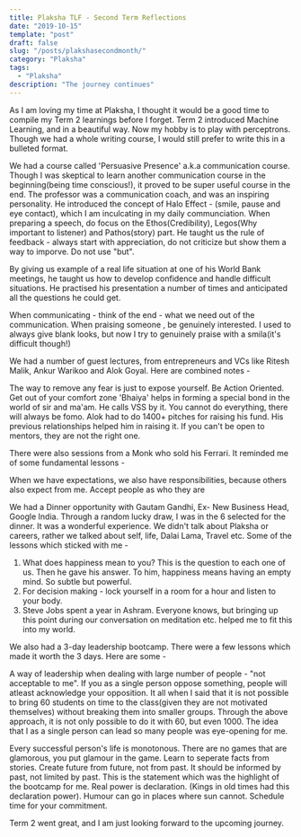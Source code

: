 ```yaml
---
title: Plaksha TLF - Second Term Reflections
date: "2019-10-15"
template: "post"
draft: false
slug: "/posts/plakshasecondmonth/"
category: "Plaksha"
tags:
  - "Plaksha"
description: "The journey continues"
---
```


As I am loving my time at Plaksha, I thought it would be a good time to compile my Term 2 learnings before I forget. Term 2 introduced Machine Learning, and in a beautiful way. Now my hobby is to play with perceptrons. Though we had a whole writing course, I would still prefer to write this in a bulleted format. 

We had a course called 'Persuasive Presence' a.k.a communication course. Though I was skeptical to learn another communication course in the beginning(being time conscious!), it proved to be super useful course in the end. The professor was a communication coach, and was an inspiring personality. He introduced the concept of Halo Effect - (smile, pause and eye contact), which I am inculcating in my daily communciation. When preparing a speech, do focus on the Ethos(Credibility), Legos(Why important to listener) and Pathos(story) part. He taught us the rule of feedback - always start with appreciation, do not criticize but show them a way to imporve. Do not use "but". 

By giving us example of a real life situation at one of his World Bank meetings, he taught us how to develop confidence and handle difficult situations. He practised his presentation a number of times and anticipated all the questions he could get.

  When communicating - think of the end - what we need out of the communication.
  When praising someone , be genuinely interested. I used to always give blank looks, but now I try to genuinely praise with a smila(it's difficult though!)

We had a number of guest lectures, from entrepreneurs and VCs like Ritesh Malik, Ankur Warikoo and Alok Goyal. Here are combined notes -  

  The way to remove any fear is just to expose yourself.
  Be Action Oriented. Get out of your comfort zone
  'Bhaiya' helps in forming a special bond in the world of sir and ma'am. He calls VSS by it.
  You cannot do everything, there will always be fomo.
  Alok had to do 1400+ pitches for raising his fund. His previous relationships helped him in raising it. 
  If you can't be open to mentors, they are not the right one.

There were also sessions from a Monk who sold his Ferrari.  It reminded me of some fundamental lessons - 

  When we have expectations, we also have responsibilities, because others also expect from me.
  Accept people as who they are

We had a Dinner opportunity with Gautam Gandhi, Ex- New Business Head, Google India. Through a random lucky draw, I was in the 6 selected for the dinner. It was a wonderful experience. We didn't talk about Plaksha or careers, rather we talked about self, life, Dalai Lama, Travel etc. Some of the lessons which sticked with me - 

  1. What does happiness mean to you? This is the question to each one of us. Then he gave his answer. To him, happiness means having an empty mind. So subtle but powerful.
  2. For decision making - lock yourself in a room for a hour and listen to your body. 
  3. Steve Jobs spent a year in Ashram. Everyone knows, but bringing up this point during our conversation on meditation etc. helped me to fit this into my world.

We also had a 3-day leadership bootcamp. There were a few lessons which made it worth the 3 days. Here are some - 

A way of leadership when dealing with large number of people - "not acceptable to me". If you as a single person oppose something, people will atleast acknowledge your opposition. It all when I said that it is not possible to bring 60 students on time to the class(given they are not motivated themselves) without breaking them into smaller groups. Through the above approach, it is not only possible to do it with 60, but even 1000. The idea that I as a single person can lead so many people was eye-opening for me.

  Every successful person's life is monotonous. There are no games that are glamorous, you put glamour in the game.
  Learn to seperate facts from stories.
  Create future from future, not from past. It should be informed by past, not limited by past. This is the statement which was the highlight of the bootcamp for me. 
  Real power is declaration. (Kings in old times had this declaration power).
  Humour can go in places where sun cannot.
  Schedule time for your commitment.

Term 2 went great, and I am just looking forward to the upcoming journey.